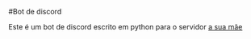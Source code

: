 #Bot de discord

Este é um bot de discord escrito em python para o servidor [a sua mãe](https://discord.gg/rv8M7TY)